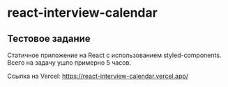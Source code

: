 # react-interview-calendar

## Тестовое задание
Статичное приложение на React с использованием styled-components. Всего на задачу ушло примерно 5 часов.

Ссылка на Vercel: https://react-interview-calendar.vercel.app/
